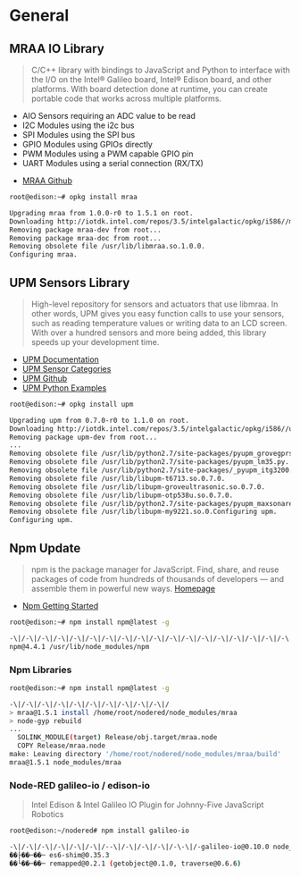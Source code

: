 # General

## MRAA IO Library

> C/C++ library with bindings to JavaScript and Python to interface with the I/O on the Intel® Galileo board, Intel® Edison board, and other platforms. With board detection done at runtime, you can create portable code that works across multiple platforms.

* AIO Sensors requiring an ADC value to be read
* I2C Modules using the i2c bus
* SPI Modules using the SPI bus
* GPIO Modules using GPIOs directly
* PWM Modules using a PWM capable GPIO pin
* UART Modules using a serial connection (RX/TX)

- [MRAA Github](https://github.com/intel-iot-devkit/mraa)

```sh
root@edison:~# opkg install mraa
```

```sh
Upgrading mraa from 1.0.0-r0 to 1.5.1 on root.
Downloading http://iotdk.intel.com/repos/3.5/intelgalactic/opkg/i586//mraa_1.5.1_i586.ipk.
Removing package mraa-dev from root...
Removing package mraa-doc from root...
Removing obsolete file /usr/lib/libmraa.so.1.0.0.
Configuring mraa.
```

## UPM Sensors Library

> High-level repository for sensors and actuators that use libmraa. In other words, UPM gives you easy function calls to use your sensors, such as reading temperature values or writing data to an LCD screen. With over a hundred sensors and more being added, this library speeds up your development time. 

- [UPM Documentation](http://iotdk.intel.com/docs/master/upm/index.html)
- [UPM Sensor Categories](http://iotdk.intel.com/docs/master/upm/modules.html)
- [UPM Github](https://github.com/intel-iot-devkit/upm)
- [UPM Python Examples](https://github.com/intel-iot-devkit/upm/tree/master/examples/python)

```sh
root@edison:~# opkg install upm
```

```sh
Upgrading upm from 0.7.0-r0 to 1.1.0 on root.
Downloading http://iotdk.intel.com/repos/3.5/intelgalactic/opkg/i586//upm_1.1.0_i586.ipk.
Removing package upm-dev from root...
...
Removing obsolete file /usr/lib/python2.7/site-packages/pyupm_grovegprs.py.
Removing obsolete file /usr/lib/python2.7/site-packages/pyupm_lm35.py.
Removing obsolete file /usr/lib/python2.7/site-packages/_pyupm_itg3200.so.
Removing obsolete file /usr/lib/libupm-t6713.so.0.7.0.
Removing obsolete file /usr/lib/libupm-groveultrasonic.so.0.7.0.
Removing obsolete file /usr/lib/libupm-otp538u.so.0.7.0.
Removing obsolete file /usr/lib/python2.7/site-packages/pyupm_maxsonarez.py.
Removing obsolete file /usr/lib/libupm-my9221.so.0.Configuring upm.
Configuring upm.
```

## Npm Update

> npm is the package manager for JavaScript. Find, share, and reuse packages of code from hundreds of thousands of developers — and assemble them in powerful new ways. [Homepage](https://www.npmjs.com/)

- [Npm Getting Started](https://docs.npmjs.com/getting-started/)

```sh
root@edison:~# npm install npm@latest -g
```

```sh
-\|/-\|/-\|/-\|/-\|/-\|/-\|/-\|/-\|/-\|/-\|/-\|/-\|/-\|/-\|/-\|/-\|/-\|/-\|/-\|/-\|/-\|/usr/bin/npm -> /usr/lib/node_modules/npm/bin/npm-clis
npm@4.4.1 /usr/lib/node_modules/npm
```

### Npm Libraries


```sh
root@edison:~# npm install npm@latest -g
```

```sh
-\|/-\|/-\|/-\|/-\|/-\|/-\|/-\|/-\|/-\|/
> mraa@1.5.1 install /home/root/nodered/node_modules/mraa
> node-gyp rebuild
...
  SOLINK_MODULE(target) Release/obj.target/mraa.node
  COPY Release/mraa.node
make: Leaving directory '/home/root/nodered/node_modules/mraa/build'
mraa@1.5.1 node_modules/mraa
```

### Node-RED galileo-io / edison-io

> Intel Edison & Intel Galileo IO Plugin for Johnny-Five JavaScript Robotics

```sh
root@edison:~/nodered# npm install galileo-io
```

```sh
-\|/-\|/-\|/-\|/-\|/-\|/--\|/-\|/-\|/-\|/-\-\|/-galileo-io@0.10.0 node_modules/galileo-io
��├��─��─ es6-shim@0.35.3
��└��─��─ remapped@0.2.1 (getobject@0.1.0, traverse@0.6.6)
```

